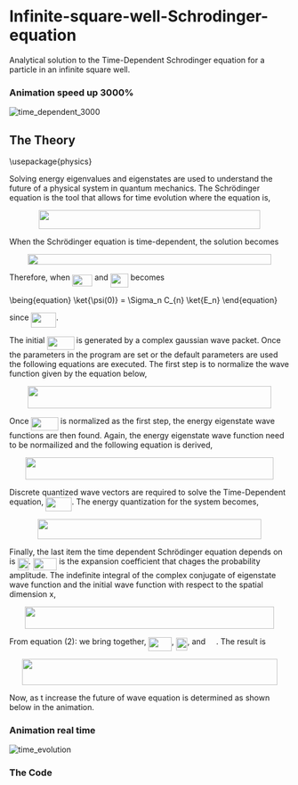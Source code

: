 # Infinite-square-well-Schrodinger-equation
Analytical solution to the Time-Dependent Schrodinger equation for a particle in an infinite square well.

### Animation speed up 3000%
![time_dependent_3000](https://github.com/timothypholmes/Infinite-square-well-Schrodinger-equation/blob/master/time_dependent_3000.gif)

## The Theory

\usepackage{physics}

Solving energy eigenvalues and eigenstates are used to understand the future of a physical system in quantum mechanics. The Schrödinger equation is the tool that allows for time evolution where the equation is,

<p align="center"><img src="/tex/55b665eff6d26d644801058777795c57.svg?invert_in_darkmode&sanitize=true" align=middle width=398.66734710000003pt height=33.81208709999999pt/></p>

When the Schrödinger equation is time-dependent, the solution becomes

<p align="center"><img src="/tex/3436aa1412a9f1263c8cf53cb314561e.svg?invert_in_darkmode&sanitize=true" align=middle width=437.2538907pt height=19.526994300000002pt/></p>

Therefore, when <img src="/tex/477a717e18587a5e8605780ca167c322.svg?invert_in_darkmode&sanitize=true" align=middle width=36.07293689999999pt height=21.18721440000001pt/> and <img src="/tex/08fbd8ec77aff96736a2f25a1ea90009.svg?invert_in_darkmode&sanitize=true" align=middle width=32.30223149999999pt height=24.65753399999998pt/> becomes

\being{equation}
\ket{\psi(0)} = \Sigma_n C_{n} \ket{E_n}
\end{equation}

since <img src="/tex/d568c0e1ecc86439b711628ed45ba194.svg?invert_in_darkmode&sanitize=true" align=middle width=45.16543844999999pt height=26.76175259999998pt/>. 

The initial <img src="/tex/4495b94b198ef96f03e08807e9f65f72.svg?invert_in_darkmode&sanitize=true" align=middle width=49.00310249999998pt height=24.65753399999998pt/> is generated by a complex gaussian wave packet. Once the parameters in the program are set or the default parameters are used the following equations are executed. The first step is to normalize the wave function given by the equation below,

<p align="center"><img src="/tex/4d5a244a99884f8acff311154dd5b007.svg?invert_in_darkmode&sanitize=true" align=middle width=437.10712979999994pt height=39.61228755pt/></p>

Once <img src="/tex/4495b94b198ef96f03e08807e9f65f72.svg?invert_in_darkmode&sanitize=true" align=middle width=49.00310249999998pt height=24.65753399999998pt/> is normalized as the first step, the energy eigenstate wave functions are then found. Again, the energy eigenstate wave function need to be normailized and the following equation is derived,

<p align="center"><img src="/tex/d06c6362fc53f6b46f82865b1d544405.svg?invert_in_darkmode&sanitize=true" align=middle width=445.8864102pt height=39.452455349999994pt/></p>

Discrete quantized wave vectors are required to solve the Time-Dependent equation, <img src="/tex/65388eac83fde2cd79458efe154770d5.svg?invert_in_darkmode&sanitize=true" align=middle width=46.719990899999985pt height=24.65753399999998pt/>. The energy quantization for the system becomes,

<p align="center"><img src="/tex/8dd10bf0156e2b0f656f850e7131d3a9.svg?invert_in_darkmode&sanitize=true" align=middle width=401.30865719999997pt height=35.77743345pt/></p>

Finally, the last item the time dependent Schrödinger equation depends on is <img src="/tex/269df1b24837e284ec791de3ae768620.svg?invert_in_darkmode&sanitize=true" align=middle width=19.87487204999999pt height=22.465723500000017pt/>. <img src="/tex/86d578c943ecac4e464bf04be86c4b7b.svg?invert_in_darkmode&sanitize=true" align=middle width=42.882704699999984pt height=22.465723500000017pt/> is the expansion coefficient that chages the probability amplitude. The indefinite integral of the complex conjugate of eigenstate wave function and the initial wave function with respect to the spatial dimension x,

<p align="center"><img src="/tex/039b8f37762729c1957a2ea9a8feafac.svg?invert_in_darkmode&sanitize=true" align=middle width=447.64274279999995pt height=39.61228755pt/></p>

From equation (2): we bring together, <img src="/tex/fb02ec93ec494888822d01225b9c0ccc.svg?invert_in_darkmode&sanitize=true" align=middle width=41.881791599999985pt height=24.65753399999998pt/>, <img src="/tex/c01241b79d48a987aa4a4fbc5b05808a.svg?invert_in_darkmode&sanitize=true" align=middle width=20.26074269999999pt height=22.465723500000017pt/>, and <img src="/tex/fe6a8e7ea5ac601d9dd986902ca41d13.svg?invert_in_darkmode&sanitize=true" align=middle width=15.239827349999992pt height=14.15524440000002pt/>. The result is

<p align="center"><img src="/tex/71f41e55780e6daf23723eb519d75011.svg?invert_in_darkmode&sanitize=true" align=middle width=459.00117614999994pt height=46.867754999999995pt/></p>

Now, as t increase the future of wave equation is determined as shown below in the animation. 

### Animation real time
![time_evolution](https://github.com/timothypholmes/Infinite-square-well-Schrodinger-equation/blob/master/time_evolution.gif)

### The Code
